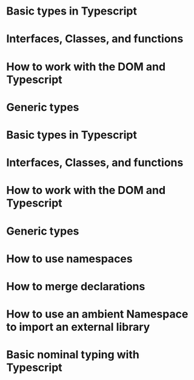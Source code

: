 # Basic types in Typescript

# Interfaces, Classes, and functions

# How to work with the DOM and Typescript

# Generic types

# Basic types in Typescript

# Interfaces, Classes, and functions

# How to work with the DOM and Typescript

# Generic types

# How to use namespaces

# How to merge declarations

# How to use an ambient Namespace to import an external library

# Basic nominal typing with Typescript
